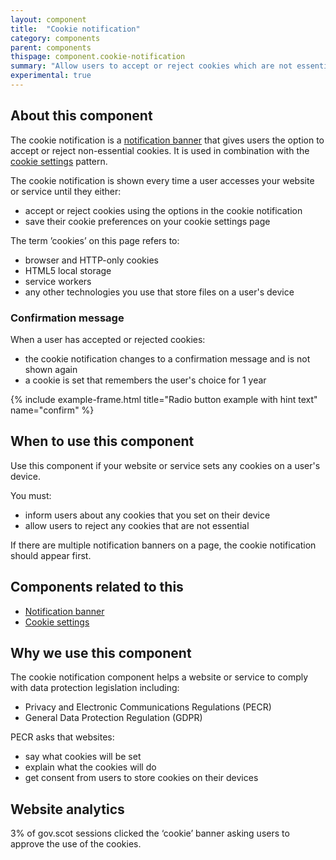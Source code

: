 ```yaml
---
layout: component
title:  "Cookie notification"
category: components
parent: components
thispage: component.cookie-notification
summary: "Allow users to accept or reject cookies which are not essential to making your website or service work."
experimental: true
---
```


## About this component

The cookie notification is a [notification banner](/components/notification-banner) that gives users the option to accept or reject non-essential cookies. It is used in combination with the [cookie settings](/patterns/cookie-settings) pattern.

The cookie notification is shown every time a user accesses your website or service until they either:

* accept or reject cookies using the options in the cookie notification
* save their cookie preferences on your cookie settings page

<div class="ds_callout">
    <div class="ds_callout__content">
        <p>The term ’cookies’ on this page refers to:</p>
        <ul>
            <li>browser and HTTP-only cookies</li>
            <li>HTML5 local storage</li>
            <li>service workers</li>
            <li>any other technologies you use that store files on a user's device</li>
        </ul>
    </div>
</div>

### Confirmation message

When a user has accepted or rejected cookies:

* the cookie notification changes to a confirmation message and is not shown again
* a cookie is set that remembers the user's choice for 1 year

{% include example-frame.html title="Radio button example with hint text" name="confirm" %}

## When to use this component

Use this component if your website or service sets any cookies on a user's device.

You must:

* inform users about any cookies that you set on their device
* allow users to reject any cookies that are not essential

If there are multiple notification banners on a page, the cookie notification should appear first.

## Components related to this

* [Notification banner](/components/notification-banner)
* [Cookie settings](/patterns/cookie-settings)

## Why we use this component

The cookie notification component helps a website or service to comply with data protection legislation including:

* Privacy and Electronic Communications Regulations (PECR)
* General Data Protection Regulation (GDPR)

PECR asks that websites:

* say what cookies will be set
* explain what the cookies will do
* get consent from users to store cookies on their devices

## Website analytics

3% of gov.scot sessions clicked the ‘cookie’ banner asking users to approve the use of the cookies.  
